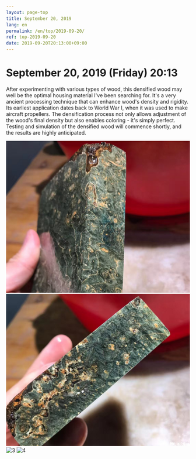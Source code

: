 ```yaml
---
layout: page-top
title: September 20, 2019
lang: en
permalink: /en/top/2019-09-20/
ref: top-2019-09-20
date: 2019-09-20T20:13:00+09:00
---
```



# September 20, 2019 (Friday) 20:13

After experimenting with various types of wood, this densified wood may well be the optimal housing material I've been searching for. It's a very ancient processing technique that can enhance wood's density and rigidity. Its earliest application dates back to World War I, when it was used to make aircraft propellers.
The densification process not only allows adjustment of the wood's final density but also enables coloring - it's simply perfect.
Testing and simulation of the densified wood will commence shortly, and the results are highly anticipated.

![1](/assets/top/2019-09-20/1.jpg)
![2](/assets/top/2019-09-20/2.jpg)
![3](/assets/top/2019-09-20/3.jpg)
![4](/assets/top/2019-09-20/4.jpg)
